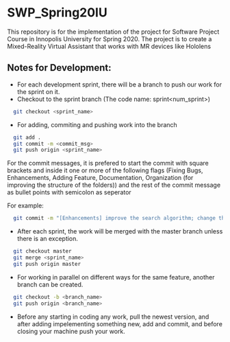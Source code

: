 # SWP_Spring20IU
This repository is for the implementation of the project for Software Project Course in Innopolis University for Spring 2020. The project is to create a Mixed-Reality Virtual Assistant that works with MR devices like Hololens

## Notes for Development:

* For each development sprint, there will be a branch to push our work for the sprint on it.
* Checkout to the sprint branch (The code name: sprint<num_sprint>) 
```bash
  git checkout <sprint_name>
```

* For adding, commiting and pushing work into the branch
```bash
  git add .
  git commit -m <commit_msg>
  git push origin <sprint_name>
```

For the commit messages, it is prefered to start the commit with square brackets and inside it one or more of the following flags (Fixing Bugs, Enhancements, Adding Feature, Documentation, Organization (for improving the structure of the folders)) and the rest of the commit message as bullet points with semicolon as seperator

For example:
```bash
  git commit -m "[Enhancements] improve the search algorithm; change the counter"
```

* After each sprint, the work will be merged with the master branch unless there is an exception.
```bash
  git checkout master
  git merge <sprint_name>
  git push origin master
```

* For working in parallel on different ways for the same feature, another branch can be created.
```bash
  git checkout -b <branch_name>
  git push origin <branch_name>
```

* Before any starting in coding any work, pull the newest version, and after adding impelementing something new, add and commit, and before closing your machine push your work.
